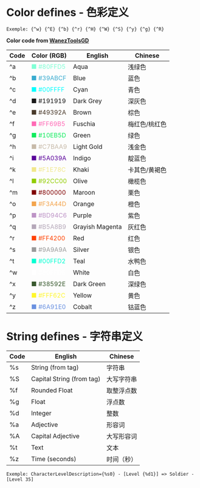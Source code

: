 # Color defines - 色彩定义
`Exemple: {^w} {^E} {^b} {^r} {^H} {^W} {^S} {^y} {^g} {^R}`

**Color code from [WanezToolsGD](https://github.com/WareBare/WanezToolsGD)**

Code | Color (RGB)                           | English         | Chinese
-----|--------------------------------------|-----------------|--------
^a   | <font color=#80FFD5>■ #80FFD5</font> | Aqua            | 浅绿色
^b   | <font color=#39ABCF>■ #39ABCF</font> | Blue            | 蓝色
^c   | <font color=#00FFFF>■ #00FFFF</font> | Cyan            | 青色
^d   | <font color=#191919>■ #191919</font> | Dark Grey       | 深灰色
^e   | <font color=#49392A>■ #49392A</font> | Brown           | 棕色
^f   | <font color=#FF69B5>■ #FF69B5</font> | Fuschia         | 梅红色/桃红色
^g   | <font color=#10EB5D>■ #10EB5D</font> | Green           | 绿色
^h   | <font color=#C7BAA9>■ #C7BAA9</font> | Light Gold      | 浅金色
^i   | <font color=#5A039A>■ #5A039A</font> | Indigo          | 靛蓝色
^k   | <font color=#F1E78C>■ #F1E78C</font> | Khaki           | 卡其色/黄褐色
^l   | <font color=#92CC00>■ #92CC00</font> | Olive           | 橄榄色
^m   | <font color=#800000>■ #800000</font> | Maroon          | 栗色
^o   | <font color=#F3A44D>■ #F3A44D</font> | Orange          | 橙色
^p   | <font color=#BD94C6>■ #BD94C6</font> | Purple          | 紫色
^q   | <font color=#B5A8B9>■ #B5A8B9</font> | Grayish Magenta | 灰红色
^r   | <font color=#FF4200>■ #FF4200</font> | Red             | 红色
^s   | <font color=#9A9A9A>■ #9A9A9A</font> | Silver          | 银色
^t   | <font color=#00FFD2>■ #00FFD2</font> | Teal            | 水鸭色
^w   | <font color=#FFFFFF>■ #80FFD5</font> | White           | 白色
^x   | <font color=#38592E>■ #38592E</font> | Dark Green      | 深绿色
^y   | <font color=#FFF62C>■ #FFF62C</font> | Yellow          | 黄色
^z   | <font color=#6A91E0>■ #6A91E0</font> | Cobalt          | 钴蓝色

# String defines - 字符串定义
Code | English                   | Chinese
-----|---------------------------|--------
%s   | String (from tag)         | 字符串
%S   | Capital String (from tag) | 大写字符串
%f   | Rounded Float             | 取整浮点数
%g   | Float                     | 浮点数
%d   | Integer                   | 整数
%a   | Adjective                 | 形容词
%A   | Capital Adjective         | 大写形容词
%t   | Text                      | 文本
%z   | Time (seconds)            | 时间（秒）

```
Exemple: CharacterLevelDescription={%s0} - [Level {%d1}] => Soldier - [Level 35]
```
